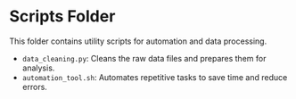 # Scripts Folder
This folder contains utility scripts for automation and data processing.

- `data_cleaning.py`: Cleans the raw data files and prepares them for analysis.
- `automation_tool.sh`: Automates repetitive tasks to save time and reduce errors.
